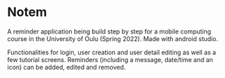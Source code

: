 # Notem

A reminder application being build step by step for a mobile computing course in the University of Oulu (Spring 2022). Made with android studio.

Functionalities for login, user creation and user detail editing as well as a few tutorial screens.
Reminders (including a message, date/time and an icon) can be added, edited and removed.
